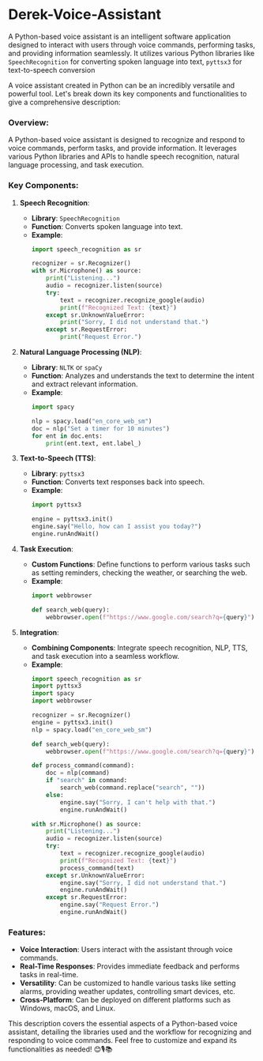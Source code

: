 # Derek-Voice-Assistant
A Python-based voice assistant is an intelligent software application designed to interact with users through voice commands, performing tasks, and providing information seamlessly. It utilizes various Python libraries like `SpeechRecognition` for converting spoken language into text, `pyttsx3` for text-to-speech conversion


A voice assistant created in Python can be an incredibly versatile and powerful tool. Let's break down its key components and functionalities to give a comprehensive description:

### Overview:
A Python-based voice assistant is designed to recognize and respond to voice commands, perform tasks, and provide information. It leverages various Python libraries and APIs to handle speech recognition, natural language processing, and task execution.

### Key Components:

1. **Speech Recognition**:
   - **Library**: `SpeechRecognition`
   - **Function**: Converts spoken language into text.
   - **Example**: 
     ```python
     import speech_recognition as sr

     recognizer = sr.Recognizer()
     with sr.Microphone() as source:
         print("Listening...")
         audio = recognizer.listen(source)
         try:
             text = recognizer.recognize_google(audio)
             print(f"Recognized Text: {text}")
         except sr.UnknownValueError:
             print("Sorry, I did not understand that.")
         except sr.RequestError:
             print("Request Error.")
     ```

2. **Natural Language Processing (NLP)**:
   - **Library**: `NLTK` or `spaCy`
   - **Function**: Analyzes and understands the text to determine the intent and extract relevant information.
   - **Example**:
     ```python
     import spacy

     nlp = spacy.load("en_core_web_sm")
     doc = nlp("Set a timer for 10 minutes")
     for ent in doc.ents:
         print(ent.text, ent.label_)
     ```

3. **Text-to-Speech (TTS)**:
   - **Library**: `pyttsx3`
   - **Function**: Converts text responses back into speech.
   - **Example**:
     ```python
     import pyttsx3

     engine = pyttsx3.init()
     engine.say("Hello, how can I assist you today?")
     engine.runAndWait()
     ```

4. **Task Execution**:
   - **Custom Functions**: Define functions to perform various tasks such as setting reminders, checking the weather, or searching the web.
   - **Example**:
     ```python
     import webbrowser

     def search_web(query):
         webbrowser.open(f"https://www.google.com/search?q={query}")
     ```

5. **Integration**:
   - **Combining Components**: Integrate speech recognition, NLP, TTS, and task execution into a seamless workflow.
   - **Example**:
     ```python
     import speech_recognition as sr
     import pyttsx3
     import spacy
     import webbrowser

     recognizer = sr.Recognizer()
     engine = pyttsx3.init()
     nlp = spacy.load("en_core_web_sm")

     def search_web(query):
         webbrowser.open(f"https://www.google.com/search?q={query}")

     def process_command(command):
         doc = nlp(command)
         if "search" in command:
             search_web(command.replace("search", ""))
         else:
             engine.say("Sorry, I can't help with that.")
             engine.runAndWait()

     with sr.Microphone() as source:
         print("Listening...")
         audio = recognizer.listen(source)
         try:
             text = recognizer.recognize_google(audio)
             print(f"Recognized Text: {text}")
             process_command(text)
         except sr.UnknownValueError:
             engine.say("Sorry, I did not understand that.")
             engine.runAndWait()
         except sr.RequestError:
             engine.say("Request Error.")
             engine.runAndWait()
     ```

### Features:
- **Voice Interaction**: Users interact with the assistant through voice commands.
- **Real-Time Responses**: Provides immediate feedback and performs tasks in real-time.
- **Versatility**: Can be customized to handle various tasks like setting alarms, providing weather updates, controlling smart devices, etc.
- **Cross-Platform**: Can be deployed on different platforms such as Windows, macOS, and Linux.

This description covers the essential aspects of a Python-based voice assistant, detailing the libraries used and the workflow for recognizing and responding to voice commands. Feel free to customize and expand its functionalities as needed! 😊🎙️📚
